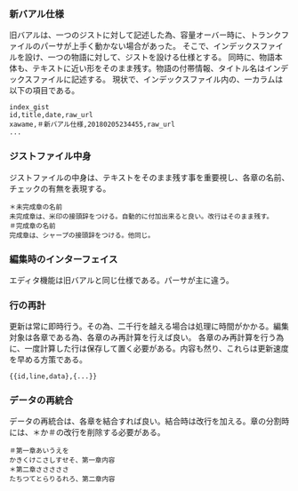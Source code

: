 ### 新バアル仕様
旧バアルは、一つのジストに対して記述した為、容量オーバー時に、トランクファイルのパーサが上手く動かない場合があった。
そこで、インデックスファイルを設け、一つの物語に対して、ジストを設ける仕様とする。
同時に、物語本体も、テキストに近い形をそのまま残す。物語の付帯情報、タイトル名はインデックスファイルに記述する。
現状で、インデックスファイル内の、一カラムは以下の項目である。
```
index_gist
id,title,date,raw_url
xawame,＃新バアル仕様,20180205234455,raw_url
...
```

### ジストファイル中身
ジストファイルの中身は、テキストをそのまま残す事を重要視し、各章の名前、チェックの有無を表現する。
```
＊未完成章の名前
未完成章は、米印の接頭辞をつける。自動的に付加出来ると良い。改行はそのまま残す。
＃完成章の名前
完成章は、シャープの接頭辞をつける。他同じ。
```

### 編集時のインターフェイス
エディタ機能は旧バアルと同じ仕様である。パーサが主に違う。

### 行の再計
更新は常に即時行う。その為、二千行を越える場合は処理に時間がかかる。編集対象は各章である為、各章のみ再計算を行えば良い。
各章のみ再計算を行う為に、一度計算した行は保存して置く必要がある。内容も然り、これらは更新速度を早める方策である。
```
{{id,line,data},{...}}
```

### データの再統合
データの再統合は、各章を結合すれば良い。結合時は改行を加える。章の分割時には、＊か＃の改行を削除する必要がある。
```
＃第一章あいうえを
かきくけこさしすせそ、第一章内容
＊第二章さささささ
たちつてとらりるれろ、第二章内容
```

